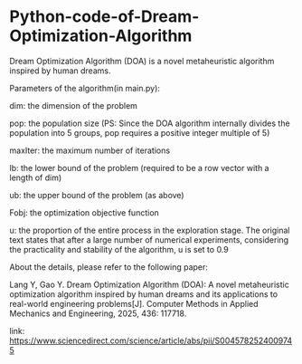 # Python-code-of-Dream-Optimization-Algorithm
Dream Optimization Algorithm (DOA) is a novel metaheuristic algorithm inspired by human dreams.



Parameters of the algorithm(in main.py):

dim:
the dimension of the problem

pop:
the population size (PS: Since the DOA algorithm internally divides the population into 5 groups,
pop requires a positive integer multiple of 5)

maxIter:
the maximum number of iterations

lb:
the lower bound of the problem (required to be a row vector with a length of dim)

ub:
the upper bound of the problem (as above)

Fobj:
the optimization objective function

u:
the proportion of the entire process in the exploration stage.
The original text states that after a large number of numerical experiments,
considering the practicality and stability of the algorithm, u is set to 0.9



About the details, please refer to the following paper:

Lang Y, Gao Y. Dream Optimization Algorithm (DOA): A novel metaheuristic optimization algorithm inspired by human dreams and its applications to real-world engineering problems[J]. Computer Methods in Applied Mechanics and Engineering, 2025, 436: 117718.

link:
https://www.sciencedirect.com/science/article/abs/pii/S0045782524009745
